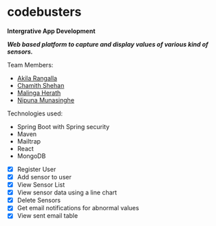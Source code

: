 # codebusters
**Intergrative App Development**

***Web based platform to capture and display values of various kind of sensors.***

Team Members:
- [Akila Rangalla](https://github.com/AkilaRangalla223)
- [Chamith Shehan](https://github.com/shehanweerarathne)
- [Malinga Herath](https://github.com/MalingaHerath)
- [Nipuna Munasinghe](https://github.com/nipunai7)

Technologies used:
- Spring Boot with Spring security
- Maven
- Mailtrap
- React
- MongoDB

- [x] Register User
- [x] Add sensor to user
- [x] View Sensor List
- [x] View sensor data using a line chart
- [x] Delete Sensors
- [x] Get email notifications for abnormal values
- [x] View sent email table
